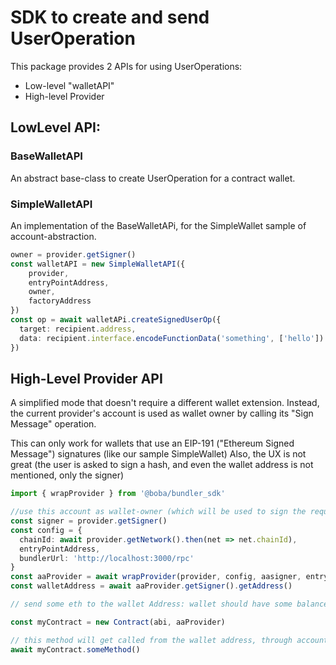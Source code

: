 # SDK to create and send UserOperation

This package provides 2 APIs for using UserOperations:

- Low-level "walletAPI"
- High-level Provider


## LowLevel API:

### BaseWalletAPI

An abstract base-class to create UserOperation for a contract wallet.

### SimpleWalletAPI

An implementation of the BaseWalletAPi, for the SimpleWallet sample of account-abstraction.

```typescript
owner = provider.getSigner()
const walletAPI = new SimpleWalletAPI({
    provider,
    entryPointAddress,
    owner,
    factoryAddress
})
const op = await walletAPi.createSignedUserOp({
  target: recipient.address,
  data: recipient.interface.encodeFunctionData('something', ['hello'])
})
```

## High-Level Provider API

A simplified mode that doesn't require a different wallet extension.
Instead, the current provider's account is used as wallet owner by calling its "Sign Message" operation.

This can only work for wallets that use an EIP-191 ("Ethereum Signed Message") signatures (like our sample SimpleWallet)
Also, the UX is not great (the user is asked to sign a hash, and even the wallet address is not mentioned, only the signer)

```typescript
import { wrapProvider } from '@boba/bundler_sdk'

//use this account as wallet-owner (which will be used to sign the requests)
const signer = provider.getSigner()
const config = {
  chainId: await provider.getNetwork().then(net => net.chainId),
  entryPointAddress,
  bundlerUrl: 'http://localhost:3000/rpc'
}
const aaProvider = await wrapProvider(provider, config, aasigner, entryPointWrapperAddress)
const walletAddress = await aaProvider.getSigner().getAddress()

// send some eth to the wallet Address: wallet should have some balance to pay for its own creation, and for calling methods.

const myContract = new Contract(abi, aaProvider)

// this method will get called from the wallet address, through account-abstraction EntryPoint
await myContract.someMethod()
```

